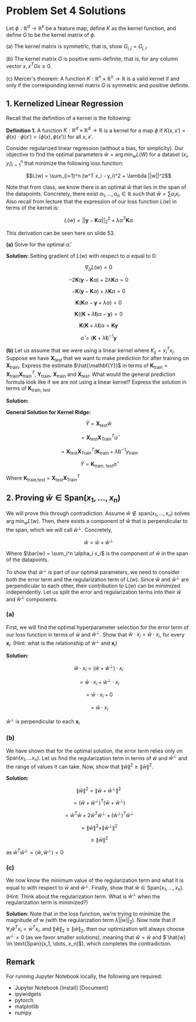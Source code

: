 # Problem Set 4 Solutions

Let $`\phi: \mathbb{R}^d \to \mathbb{R}^k`$ be a feature map, define $`K`$ as the kernel function, and define $`G`$ to be the kernel matrix of $`\phi`$.

(a) The kernel matrix is symmetric, that is, show $`G_{i,j} = G_{j,i}`$.

(b) The kernel matrix $`G`$ is positive semi-definite, that is, for any column vector $`x, x^T Gx \ge 0`$.

(c) Mercer's theorem: A function $`K: \mathbb{R}^n \times \mathbb{R}^n \to \mathbb{R}`$ is a valid kernel if and only if the corresponding kernel matrix $`G`$ is symmetric and positive definite.

## 1. Kernelized Linear Regression

Recall that the definition of a kernel is the following:

**Definition 1.** A function $`K: \mathbb{R}^d \times \mathbb{R}^d \to \mathbb{R}`$ is a kernel for a map $`\phi`$ if $`K(x, x') = \phi(x) \cdot \phi(x') = \langle\phi(x), \phi(x')\rangle`$ for all $`x, x'`$.

Consider regularized linear regression (without a bias, for simplicity). Our objective to find the optimal parameters $`\hat{w} = \arg \min_w L(W)`$ for a dataset $`(x_i, y_i)_{i=1}^n`$ that minimize the following loss function:

```math
L(w) = \sum_{i=1}^n (w^T x_i - y_i)^2 + \lambda ||w||^2
```

Note that from class, we know there is an optimal $`\hat{w}`$ that lies in the span of the datapoints. Concretely, there exist $`\alpha_1, \dots, \alpha_n \in \mathbb{R}`$ such that $`\hat{w} = \sum \alpha_i x_i`$. Also recall from lecture that the expression of our loss function $`L(w)`$ in terms of the kernel is:

```math
L(w) = ||\mathbf{y} - \mathbf{K}\alpha||_2^2 + \lambda \alpha^T \mathbf{K}\alpha
```

This derivation can be seen here on slide 53.

**(a)** Solve for the optimal $`\hat{\alpha}`$.

**Solution:**
Setting gradient of $`L(w)`$ with respect to $`\alpha`$ equal to 0:
```math
\nabla_\alpha L(w) = 0
```
```math
-2\mathbf{K} (\mathbf{y} - \mathbf{K}\alpha) + 2\lambda \mathbf{K}\alpha = 0
```
```math
-\mathbf{K} (\mathbf{y} - \mathbf{K}\alpha) + \lambda \mathbf{K}\alpha = 0
```
```math
\mathbf{K} (\mathbf{K}\alpha - \mathbf{y} + \lambda \alpha) = 0
```
```math
\mathbf{K} ((\mathbf{K} + \lambda \mathbf{I})\alpha - \mathbf{y}) = 0
```
```math
\mathbf{K}(\mathbf{K} + \lambda \mathbf{I})\alpha = \mathbf{K}\mathbf{y}
```
```math
\hat{\alpha} = (\mathbf{K} + \lambda \mathbf{I})^{-1}\mathbf{y}
```

**(b)** Let us assume that we were using a linear kernel where $`K_{ij} = x_i^T x_j`$. Suppose we have $`\mathbf{X}_{\text{test}}`$ that we want to make prediction for after training on $`\mathbf{X}_{\text{train}}`$. Express the estimate $`\hat{\mathbf{Y}}`$ in terms of $`\mathbf{K}_{\text{train}} = \mathbf{X}_{\text{train}}\mathbf{X}_{\text{train}}^T`$, $`\mathbf{Y}_{\text{train}}`$, $`\mathbf{X}_{\text{train}}`$ and $`\mathbf{X}_{\text{test}}`$. What would the general prediction formula look like if we are not using a linear kernel? Express the solution in terms of $`\mathbf{K}_{\text{train, test}}`$

**Solution:**

**General Solution for Kernel Ridge:**
```math
\hat{Y} = \mathbf{X}_{\text{test}}\hat{w}
```
```math
= \mathbf{X}_{\text{test}}\mathbf{X}_{\text{Train}}^T\hat{\alpha}
```
```math
= \mathbf{X}_{\text{test}}\mathbf{X}_{\text{Train}}^T (\mathbf{K}_{\text{train}} + \lambda\mathbf{I})^{-1}y_{\text{train}}
```
```math
\hat{Y} = \mathbf{K}_{\text{train, test}}\hat{\alpha}
```
Where $`\mathbf{K}_{\text{train,test}} = \mathbf{X}_{\text{test}}\mathbf{X}_{\text{Train}}^T`$

## 2. Proving $`\hat{w} \in \text{Span}(x_1, ..., x_n)`$

We will prove this through contradiction. Assume $`\hat{w} \notin \text{span}(x_1,..., x_n)`$ solves $`\text{arg min}_w L(w)`$. Then, there exists a component of $`\hat{w}`$ that is perpendicular to the span, which we will call $`\hat{w}^\perp`$. Concretely,

```math
\hat{w} = \bar{w} + \hat{w}^\perp
```

Where $`\bar{w} = \sum_i^n \alpha_i x_i`$ is the component of $`\hat{w}`$ in the span of the datapoints.

To show that $`\hat{w}^\perp`$ is part of our optimal parameters, we need to consider both the error term and the regularization term of L(w). Since $`\bar{w}`$ and $`\hat{w}^\perp`$ are perpendicular to each other, their contribution to L(w) can be minimized independently. Let us split the error and regularization terms into their $`\bar{w}`$ and $`\hat{w}^\perp`$ components.

### (a)

First, we will find the optimal hyperparameter selection for the error term of our loss function in terms of $`\bar{w}`$ and $`\hat{w}^\perp`$. Show that $`\hat{w} \cdot x_i = \bar{w} \cdot x_i`$, for every $`\mathbf{x}_i`$. (Hint: what is the relationship of $`\hat{w}^\perp`$ and $`\mathbf{x}_i`$)

**Solution:**
```math
\hat{w} \cdot x_i = (\bar{w} + \hat{w}^\perp) \cdot x_i
```
```math
= \bar{w} \cdot x_i + \hat{w}^\perp \cdot x_i
```
```math
= \bar{w} \cdot x_i + 0
```
```math
= \bar{w} \cdot x_i
```

$`\hat{w}^\perp`$ is perpendicular to each $`\mathbf{x}_i`$

### (b)

We have shown that for the optimal solution, the error term relies only on $`\text{Span}(x_1,...x_n)`$. Let us find the regularization term in terms of $`\bar{w}`$ and $`\hat{w}^\perp`$ and the range of values it can take. Now, show that $`\|\hat{w}\|^2 \ge \|\bar{w}\|^2`$.

**Solution:**
```math
\|\hat{w}\|^2 = \|\bar{w} + \hat{w}^\perp\|^2
```
```math
= (\bar{w} + \hat{w}^\perp)^T (\bar{w} + \hat{w}^\perp)
```
```math
= \bar{w}^T \bar{w} + 2\bar{w}^T \hat{w}^\perp + (\hat{w}^\perp)^T \hat{w}^\perp
```
```math
= \|\bar{w}\|^2 + \|\hat{w}^\perp\|^2
```
```math
\ge \|\bar{w}\|^2
```

as $`\bar{w}^T \hat{w}^\perp = \langle\bar{w}, \hat{w}^\perp\rangle = 0`$

### (c)

We now know the minimum value of the regularization term and what it is equal to with respect to $`\bar{w}`$ and $`\hat{w}^\perp`$. Finally, show that $`\hat{w} \in \text{Span}(x_1,...,x_n)`$. (Hint: Think about the regularization term. What is $`\hat{w}^\perp`$ when the regularization term is minimized?)

**Solution:**
Note that in the loss function, we're trying to minimize the magnitude of w (with the regularization term $`\lambda||w||_2`$). Now note that if $`\forall_i \hat{w}^T x_i = \bar{w}^T x_i`$, and $`\|\hat{w}\|_2 \ge \|\bar{w}\|_2`$, then our optimization will always choose $`w^\perp = 0`$ (as we favor smaller solutions), meaning that $`\hat{w} = \bar{w}`$ and $`\hat{w} \in \text{Span}(x_1, \dots, x_n)$), which completes the contradiction.

## Remark

For running Jupyter Notebook locally, the following are required:
*   Jupyter Notebook [Install] [Document]
*   ipywidgets
*   pytorch
*   matplotlib
*   numpy
